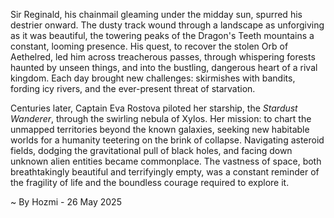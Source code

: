 
Sir Reginald, his chainmail gleaming under the midday sun, spurred his destrier onward.  The dusty track wound through a landscape as unforgiving as it was beautiful, the towering peaks of the Dragon's Teeth mountains a constant, looming presence.  His quest, to recover the stolen Orb of Aethelred, led him across treacherous passes, through whispering forests haunted by unseen things, and into the bustling, dangerous heart of a rival kingdom.  Each day brought new challenges: skirmishes with bandits, fording icy rivers, and the ever-present threat of starvation.

Centuries later, Captain Eva Rostova piloted her starship, the *Stardust Wanderer*, through the swirling nebula of Xylos. Her mission: to chart the unmapped territories beyond the known galaxies, seeking new habitable worlds for a humanity teetering on the brink of collapse.  Navigating asteroid fields, dodging the gravitational pull of black holes, and facing down unknown alien entities became commonplace.  The vastness of space, both breathtakingly beautiful and terrifyingly empty, was a constant reminder of the fragility of life and the boundless courage required to explore it.

~ By Hozmi - 26 May 2025
